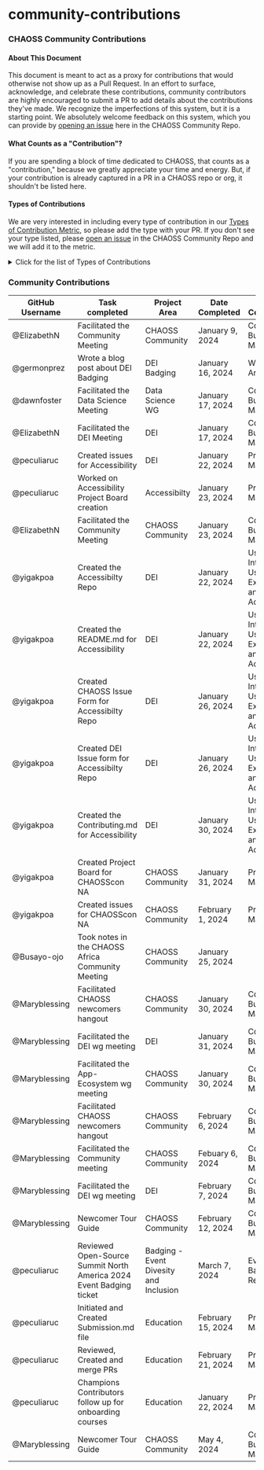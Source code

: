 # community-contributions

### CHAOSS Community Contributions

#### About This Document

This document is meant to act as a proxy for contributions that would otherwise not show up as a Pull Request. In an effort to surface, acknowledge, and celebrate these contributions, community contributors are highly encouraged to submit a PR to add details about the contributions they've made. We recognize the imperfections of this system, but it is a starting point. We absolutely welcome feedback on this system, which you can provide by [opening an issue](https://github.com/chaoss/community/issues) here in the CHAOSS Community Repo.

#### What Counts as a "Contribution"?

If you are spending a block of time dedicated to CHAOSS, that counts as a "contribution," because we greatly appreciate your time and energy. But, if your contribution is already captured in a PR in a CHAOSS repo or org, it shouldn't be listed here.

#### Types of Contributions

We are very interested in including every type of contribution in our [Types of Contribution Metric](https://chaoss.community/?p=3432), so please add the type with your PR. If you don't see your type listed, please [open an issue](https://github.com/chaoss/community/issues) in the CHAOSS Community Repo and we will add it to the metric.

<details>

<summary>Click for the list of Types of Contributions</summary>

\


* Writing Code not submitted in a PR
* Reviewing Code
* Bug Triaging
* Quality Assurance and Testing
* Security-Related Activities
* Localization/L10N and Translation
* Event Organization
* Documentation Authorship
* Community Building and Management
* Teaching and Tutorial Building
* Troubleshooting and Support
* Creative Work and Design
* User Interface, User Experience, and Accessibility
* Social Media Management
* User Support and Answering Questions
* Writing Articles
* Public Relations
* Speaking at Events about CHAOSS
* Marketing and Campaign Advocacy
* Website Development
* Legal Counsel
* Financial Management
* Project Management

</details>

### Community Contributions

| GitHub Username | Task completed                                                      | Project Area                           | Date Completed    | Type of Contribution                               |
| --------------- | ------------------------------------------------------------------- | -------------------------------------- | ----------------- | -------------------------------------------------- |
| @ElizabethN     | Facilitated the Community Meeting                                   | CHAOSS Community                       | January 9, 2024   | Community Building and Management                  |
| @germonprez     | Wrote a blog post about DEI Badging                                 | DEI Badging                            | January 16, 2024  | Writing Articles                                   |
| @dawnfoster     | Facilitated the Data Science Meeting                                | Data Science WG                        | January 17, 2024  | Community Building and Management                  |
| @ElizabethN     | Facilitated the DEI Meeting                                         | DEI                                    | January 17, 2024  | Community Building and Management                  |
| @peculiaruc     | Created issues for Accessibility                                    | DEI                                    | January 22, 2024  | Project Management                                 |
| @peculiaruc     | Worked on Accessibility Project Board creation                      | Accessibilty                           | January 23, 2024  | Project Management                                 |
| @ElizabethN     | Facilitated the Community Meeting                                   | CHAOSS Community                       | January 23, 2024  | Community Building and Management                  |
| @yigakpoa       | Created the Accessibilty Repo                                       | DEI                                    | January 22, 2024  | User Interface, User Experience, and Accessibility |
| @yigakpoa       | Created the README.md for Accessibility                             | DEI                                    | January 22, 2024  | User Interface, User Experience, and Accessibility |
| @yigakpoa       | Created CHAOSS Issue Form for Accessibilty Repo                     | DEI                                    | January 26, 2024  | User Interface, User Experience, and Accessibility |
| @yigakpoa       | Created DEI Issue form for Accessibilty Repo                        | DEI                                    | January 26, 2024  | User Interface, User Experience, and Accessibility |
| @yigakpoa       | Created the Contributing.md for Accessibility                       | DEI                                    | January 30, 2024  | User Interface, User Experience, and Accessibility |
| @yigakpoa       | Created Project Board for CHAOSScon NA                              | CHAOSS Community                       | January 31, 2024  | Project Management                                 |
| @yigakpoa       | Created issues for CHAOSScon NA                                     | CHAOSS Community                       | February 1, 2024  | Project Management                                 |
| @Busayo-ojo     | Took notes in the CHAOSS Africa Community Meeting                   | CHAOSS Community                       | January 25, 2024  |                                                    |
| @Maryblessing   | Facilitated CHAOSS newcomers hangout                                | CHAOSS Community                       | January 30, 2024  | Community Building and Management                  |
| @Maryblessing   | Facilitated the DEI wg meeting                                      | DEI                                    | January 31, 2024  | Community Building and Management                  |
| @Maryblessing   | Facilitated the App-Ecosystem wg meeting                            | CHAOSS Community                       | January 30, 2024  | Community Building and Management                  |
| @Maryblessing   | Facilitated CHAOSS newcomers hangout                                | CHAOSS Community                       | February 6, 2024  | Community Building and Management                  |
| @Maryblessing   | Facilitated the Community meeting                                   | CHAOSS Community                       | Febuary 6, 2024   | Community Building and Management                  |
| @Maryblessing   | Facilitated the DEI wg meeting                                      | DEI                                    | February 7, 2024  | Community Building and Management                  |
| @Maryblessing   | Newcomer Tour Guide                                                 | CHAOSS Community                       | February 12, 2024 | Community Building and Management                  |
| @peculiaruc     | Reviewed Open-Source Summit North America 2024 Event Badging ticket | Badging - Event Divesity and Inclusion | March 7, 2024     | Event Badging Reviewer                             |
| @peculiaruc     | Initiated and Created Submission.md file                            | Education                              | February 15, 2024 | Project Management                                 |
| @peculiaruc     | Reviewed, Created and merge PRs                                     | Education                              | February 21, 2024 | Project Management                                 |
| @peculiaruc     | Champions Contributors follow up for onboarding courses             | Education                              | January 22, 2024  | Project Management                                 |
| @Maryblessing   | Newcomer Tour Guide                                                 | CHAOSS Community                       | May 4, 2024       | Community Building and Management                  |
